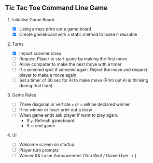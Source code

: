 ## Tic Tac Toe Command Line Game

1. Initialise Game Board

   - [x] Using arrays print out a game board.
   - [x] Create gameboard with a static method to make it reusable

2. Turns

   - [x] Import scanner class
   - [ ] Request Player to start game by making the first move
   - [ ] Allow computer to make the next move with a timer
   - [ ] If a selected spot if selected again. Reject the move and request player to make a move again
   - [ ] Set a timer of 30 sec for AI to make move (Print out AI is thinking during that time)

3. Game Rules

   - [ ] Three diagonal or verticle `x` or `o` will be declared winner
   - [ ] If no winner or loser print out a draw
   - [ ] When game ends ask player if want to play again.
     - If `y`: Refresh gameboard
     - If `n`: end game

4. UI
   - [ ] Welcome screen on startup
   - [ ] Player turn prompts
   - [ ] Winner && Loser Annoucement (You Win! / Game Over : ( )
